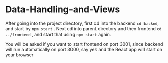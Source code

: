 # Data-Handling-and-Views

After going into the project directory, first cd into the backend
`cd backnd`,
and start by
`npm start` .
Next cd into parent directory and then frontend
`cd ../frontend` ,
and start that using
`npm start` again.

You will be asked if you want to start frontend on port 3001, since backend will run automatically on port 3000, say yes and the React app will start on your browser
